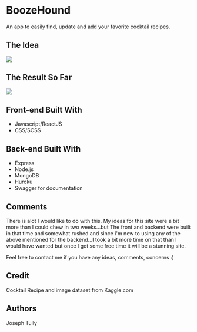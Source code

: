 # BoozeHound
An app to easily find, update and add your favorite cocktail recipes.
## The Idea
![](https://imgur.com/o1hNBvu.gif)
## The Result So Far
![](https://i.imgur.com/Wsfpzv2.gif)

## Front-end Built With
 - Javascript/ReactJS
 - CSS/SCSS
    
## Back-end Built With
- Express
- Node.js
- MongoDB
- Huroku
- Swagger for documentation

## Comments

There is alot I would like to do with this. My ideas for this site were a bit more than I could chew in two weeks...but The front and backend were built in that time and somewhat rushed and since i'm new to using any of the above mentioned for the backend...I took a bit more time on that than I would have wanted but once I get some free time it will be a stunning site.

Feel free to contact me if you have any ideas, comments, concerns :)

## Credit

Cocktail Recipe and image dataset from Kaggle.com

## Authors

Joseph Tully


